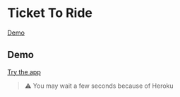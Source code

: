 # Ticket To Ride
[Demo](#demo)

## Demo
[Try the app](https://mb-ticket-to-ride.herokuapp.com)
> :warning:
> You may wait a few seconds because of Heroku
